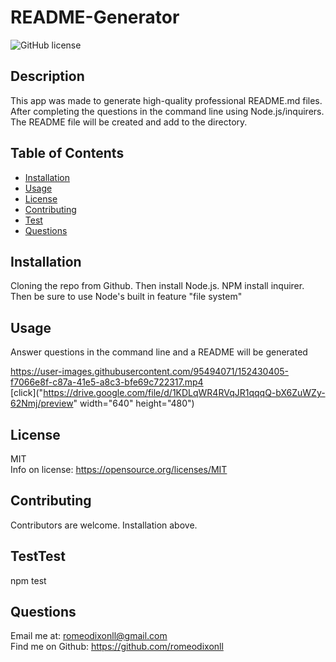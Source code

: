# README-Generator
![GitHub license](https://img.shields.io/badge/License-MIT-yellow.svg)

## Description
This app was made to generate high-quality professional README.md files. After completing the questions in the command line using Node.js/inquirers. The README file will be created and add to the directory. 

## Table of Contents 
- [Installation](#installation)
- [Usage](#usage)
- [License](#license)
- [Contributing](#Contributing)
- [Test](#Test)
- [Questions](#Questions)

## Installation
Cloning the repo from Github. Then install Node.js. NPM install inquirer. Then be sure to use Node's built in feature "file system" 

## Usage
Answer questions in the command line and a README will be generated<br />

https://user-images.githubusercontent.com/95494071/152430405-f7066e8f-c87a-41e5-a8c3-bfe69c722317.mp4<br/>
[click]("https://drive.google.com/file/d/1KDLqWR4RVqJR1qqqQ-bX6ZuWZy-62Nmj/preview" width="640" height="480")



## License
MIT <br />
Info on license: https://opensource.org/licenses/MIT

## Contributing 
Contributors are welcome. Installation above. 

## TestTest
npm test

## Questions 
Email me at: romeodixonll@gmail.com <br />
Find me on Github: https://github.com/romeodixonll



